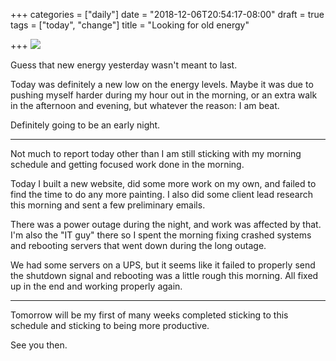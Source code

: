 +++
categories = ["daily"]
date = "2018-12-06T20:54:17-08:00"
draft = true
tags = ["today", "change"]
title = "Looking for old energy"

+++
![](/uploads/IMG_8485.JPG)

Guess that new energy yesterday wasn't meant to last.

Today was definitely a new low on the energy levels. Maybe it was due to pushing myself harder during my hour out in the morning, or an extra walk in the afternoon and evening, but whatever the reason: I am beat.

Definitely going to be an early night.

***

Not much to report today other than I am still sticking with my morning schedule and getting focused work done in the morning.

Today I built a new website, did some more work on my own, and failed to find the time to do any more painting. I also did some client lead research this morning and sent a few preliminary emails. 

There was a power outage during the night, and work was affected by that. I'm also the "IT guy" there so I spent the morning fixing crashed systems and rebooting servers that went down during the long outage. 

We had some servers on a UPS, but it seems like it failed to properly send the shutdown signal and rebooting was a little rough this morning. All fixed up in the end and working properly again.

***

Tomorrow will be my first of many weeks completed sticking to this schedule and sticking to being more productive. 

See you then.